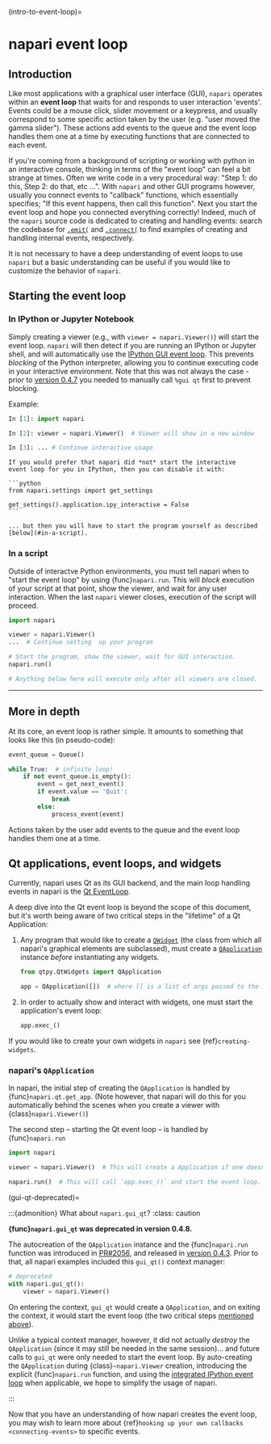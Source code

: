 (intro-to-event-loop)=

# napari event loop

## Introduction

Like most applications with a graphical user interface (GUI), `napari` operates
within an **event loop** that waits for and responds to user interaction 'events'.
Events could be a mouse click, slider movement or a keypress, and usually correspond
to some specific action taken by the user (e.g. "user moved the gamma slider").
These actions add events to the queue and the event loop handles them one at a time
by executing functions that are connected to each event.

If you're coming from a background of scripting or working with python in an
interactive console, thinking in terms of the "event loop" can feel a bit
strange at times. Often we write code in a very procedural way: "Step 1: do this,
Step 2: do that, etc ...". With `napari` and other GUI programs however, usually you
connect events to "callback" functions, which essentially specifies; "If this event
happens, then call this function". Next you start the event loop and hope you
connected everything correctly!  Indeed, much of the `napari` source code is
dedicated to creating and handling events: search the codebase for
[`.emit(`](https://github.com/napari/napari/search?q=%22.emit%28%22&type=code)
and
[`.connect(`](https://github.com/napari/napari/search?q=%22.connect%28%22&type=code)
to find examples of creating and handling internal events, respectively.

It is not necessary to have a deep understanding of event loops to use
`napari` but a basic understanding can be useful if you would like to customize
the behavior of `napari`.

## Starting the event loop

### In IPython or Jupyter Notebook

Simply creating a viewer (e.g., with `viewer = napari.Viewer()`) will start the event
loop. `napari` will then detect if you are running an IPython or Jupyter shell, and
will automatically use the
[IPython GUI event loop](https://ipython.readthedocs.io/en/stable/config/eventloops.html#integrating-with-gui-event-loops). This prevents *blocking* of the Python
interpreter, allowing you to continue executing code in your interactive environment.
Note that this was not always the case - prior to
[version 0.4.7](https://github.com/napari/napari/releases/tag/v0.4.7) you needed to
manually call `%gui qt` first to prevent blocking.

Example:

```python
In [1]: import napari

In [2]: viewer = napari.Viewer()  # Viewer will show in a new window

In [3]: ... # Continue interactive usage
```

````{tip}
If you would prefer that napari did *not* start the interactive
event loop for you in IPython, then you can disable it with:

```python
from napari.settings import get_settings

get_settings().application.ipy_interactive = False
```

... but then you will have to start the program yourself as described [below](#in-a-script).
````

### In a script

Outside of interactve Python environments, you must tell napari when to
"start the event loop" by using {func}`napari.run`. This will *block* execution of
your script at that point, show the viewer, and wait for any user interaction.
When the last `napari` viewer closes, execution of the script will proceed.

```python
import napari

viewer = napari.Viewer()
...  # Continue setting  up your program

# Start the program, show the viewer, wait for GUI interaction.
napari.run()

# Anything below here will execute only after all viewers are closed.
```

-----------

## More in depth

At its core, an event loop is rather simple.  It amounts to something that looks
like this (in pseudo-code):

```python
event_queue = Queue()

while True:  # infinite loop!
    if not event_queue.is_empty():
        event = get_next_event()
        if event.value == 'Quit':
            break
        else:
            process_event(event)
```

Actions taken by the user add events to the queue and the event loop handles them one
at a time.

## Qt applications, event loops, and widgets

Currently, napari uses Qt as its GUI backend, and the main loop handling events
in napari is the [Qt
EventLoop](https://wiki.qt.io/Threads_Events_QObjects#Events_and_the_event_loop).

A deep dive into the Qt event loop is beyond the scope of this document, but
it's worth being aware of two critical steps in the "lifetime" of a Qt
Application:

1) Any program that would like to create a
   [`QWidget`](https://doc.qt.io/qt-5/qwidget.html) (the class from which all
   napari's graphical elements are subclassed), must create a
   [`QApplication`](https://doc.qt.io/qt-5/qapplication.html) instance *before*
   instantiating any widgets.

   ```python
   from qtpy.QtWidgets import QApplication

   app = QApplication([])  # where [] is a list of args passed to the App
   ```

2) In order to actually show and interact with widgets, one must start the
   application's event loop:

   ```python
   app.exec_()
   ```

If you would like to create your own widgets in `napari` see {ref}`creating-widgets`.

### napari's `QApplication`

In napari, the initial step of creating the `QApplication` is handled by
{func}`napari.qt.get_app`.  (Note however, that napari will do this for you
automatically behind the scenes when you create a viewer with
{class}`napari.Viewer()`)

The second step – starting the Qt event loop – is handled by {func}`napari.run`

```python
import napari

viewer = napari.Viewer()  # This will create a Application if one doesn't exist

napari.run()  # This will call `app.exec_()` and start the event loop.
```

(gui-qt-deprecated)=

:::{admonition}  What about `napari.gui_qt`?
:class: caution

**{func}`napari.gui_qt` was deprecated in version 0.4.8.**

The autocreation of the `QApplication` instance and the {func}`napari.run`
function was introduced in
[PR#2056](https://github.com/napari/napari/pull/2056), and released in [version
0.4.3](https://github.com/napari/napari/releases/tag/v0.4.3).  Prior to that,
all napari examples included this `gui_qt()` context manager:

```python
# deprecated
with napari.gui_qt():
    viewer = napari.Viewer()
```

On entering the context, `gui_qt` would create a `QApplication`, and on exiting
the context, it would start the event loop (the two critical steps [mentioned
above](#qt-applications-and-event-loops)).

Unlike a typical context manager, however, it did not actually *destroy* the
`QApplication` (since it may still be needed in the same session)... and future
calls to `gui_qt` were only needed to start the event loop.  By auto-creating
the `QApplication` during {class}`~napari.Viewer` creation, introducing the
explicit {func}`napari.run` function, and using the [integrated IPython event
loop](#in-ipython-or-jupyter-notebook) when applicable, we hope to simplify the
usage of napari.

:::

Now that you have an understanding of how napari creates the event loop, you may
wish to learn more about {ref}`hooking up your own callbacks <connecting-events>`
to specific events.
